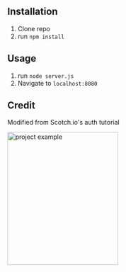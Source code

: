 ## Installation

1. Clone repo
2. run `npm install`

## Usage

1. run `node server.js`
2. Navigate to `localhost:8080`

## Credit

Modified from Scotch.io's auth tutorial

<img src="img/ppd.png" alt="project example" width="250" height="300">